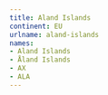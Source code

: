```yaml
---
title: Aland Islands
continent: EU
urlname: aland-islands
names:
- Aland Islands
- Åland Islands
- AX
- ALA
---
```


